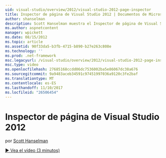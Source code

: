 ```yaml
---
uid: visual-studio/overview/2012/visual-studio-2012-page-inspector
title: Inspector de página de Visual Studio 2012 | Documentos de Microsoft
author: shanselman
description: Scott Hanselman muestra el Inspector de página de Visual Studio 2012.
ms.author: aspnetcontent
manager: wpickett
ms.date: 08/15/2012
ms.topic: article
ms.assetid: 90f33da5-b3fb-4715-b890-b27e263c808e
ms.technology: ''
ms.prod: .net-framework
msc.legacyurl: /visual-studio/overview/2012/visual-studio-2012-page-inspector
msc.type: video
ms.openlocfilehash: 27685168ccdd06dc7536002ba5e86067dc38a676
ms.sourcegitcommit: 9a9483aceb34591c97451997036a9120c3fe2baf
ms.translationtype: MT
ms.contentlocale: es-ES
ms.lasthandoff: 11/10/2017
ms.locfileid: "26506454"
---
```

<a name="visual-studio-2012-page-inspector"></a>Inspector de página de Visual Studio 2012
====================
por [Scott Hanselman](https://github.com/shanselman)

[&#9654; Vea el vídeo (3 minutos)](https://channel9.msdn.com/Blogs/ASP-NET-Site-Videos/visual-studio-2012-page-inspector)
